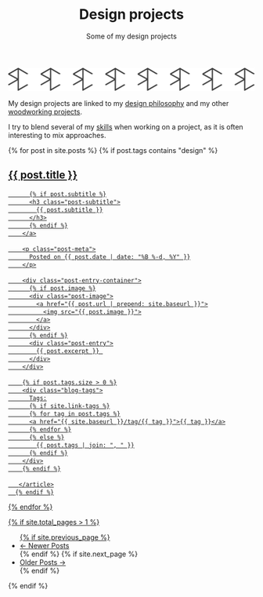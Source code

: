 ﻿---
layout: page
title: Design projects
subtitle: Some of my design projects
---
![estampille rc](/img/logo/logo_rc_export.svg)


My design projects are linked to my [design philosophy](../design_philosophy) and my other [woodworking projects](../woodworking_projects).

I try to blend several of my [skills](../skills) when working on a project,
as it is often interesting to mix approaches.

<div class="posts-list">
  {% for post in site.posts %}
	  {% if post.tags contains "design" %}
	  <article class="post-preview">
		<a href="{{ post.url | prepend: site.baseurl }}">
		  <h2 class="post-title">{{ post.title }}</h2>

		  {% if post.subtitle %}
		  <h3 class="post-subtitle">
			{{ post.subtitle }}
		  </h3>
		  {% endif %}
		</a>

		<p class="post-meta">
		  Posted on {{ post.date | date: "%B %-d, %Y" }}
		</p>

		<div class="post-entry-container">
		  {% if post.image %}
		  <div class="post-image">
			<a href="{{ post.url | prepend: site.baseurl }}">
			  <img src="{{ post.image }}">
			</a>
		  </div>
		  {% endif %}
		  <div class="post-entry">
			{{ post.excerpt }} 
		  </div>
		</div>

		{% if post.tags.size > 0 %}
		<div class="blog-tags">
		  Tags:
		  {% if site.link-tags %}
		  {% for tag in post.tags %}
		  <a href="{{ site.baseurl }}/tag/{{ tag }}">{{ tag }}</a>
		  {% endfor %}
		  {% else %}
			{{ post.tags | join: ", " }}
		  {% endif %}
		</div>
		{% endif %}

	   </article>
	  {% endif %}
  {% endfor %}
</div>

{% if site.total_pages > 1 %}
<ul class="pager main-pager">
  {% if site.previous_page %}
  <li class="previous">
    <a href="{{ site.previous_page_path | prepend: site.baseurl | replace: '//', '/' }}">&larr; Newer Posts</a>
  </li>
  {% endif %}
  {% if site.next_page %}
  <li class="next">
    <a href="{{ site.next_page_path | prepend: site.baseurl | replace: '//', '/' }}">Older Posts &rarr;</a>
  </li>
  {% endif %}
</ul>
{% endif %}